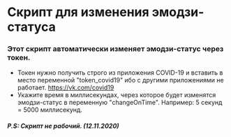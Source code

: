 # Скрипт для изменения эмодзи-статуса

### Этот скрипт автоматически изменяет эмодзи-статус через токен.
- Токен нужно получить строго из приложения COVID-19 и вставить в место переменной "token_covid19" ибо с другими приложениями не работает. https://vk.com/covid19
- Укажите время в миллисекундах, через которое будет изменятся эмодзи-статус в переменную "changeOnTime". Например: 5 секунд = 5000 миллисекунд.

##### P.S: Скрипт не рабочий. (12.11.2020)
